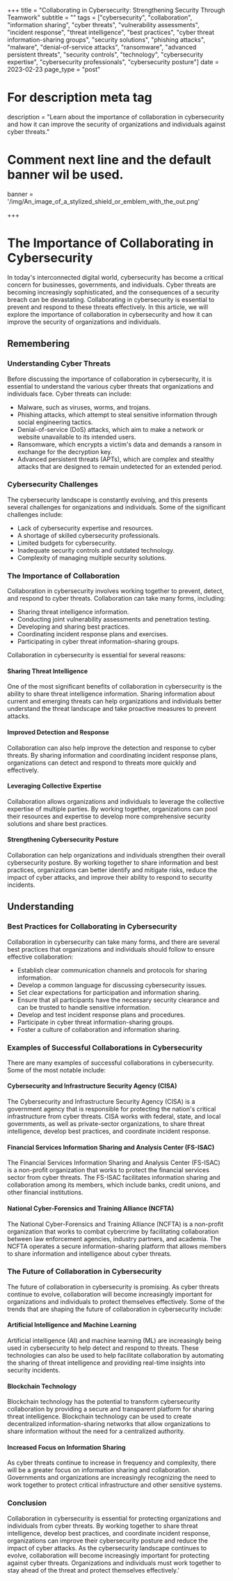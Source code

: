 +++
title = "Collaborating in Cybersecurity: Strengthening Security Through Teamwork"
subtitle = ""
tags = ["cybersecurity", "collaboration", "information sharing", "cyber threats", "vulnerability assessments", "incident response", "threat intelligence", "best practices", "cyber threat information-sharing groups", "security solutions", "phishing attacks", "malware", "denial-of-service attacks", "ransomware", "advanced persistent threats", "security controls", "technology", "cybersecurity expertise", "cybersecurity professionals", "cybersecurity posture"]
date = 2023-02-23
page_type = "post"

# For description meta tag
description = "Learn about the importance of collaboration in cybersecurity and how it can improve the security of organizations and individuals against cyber threats."

# Comment next line and the default banner wil be used.
banner = '/img/An_image_of_a_stylized_shield_or_emblem_with_the_out.png'

+++

# The Importance of Collaborating in Cybersecurity

In today's interconnected digital world, cybersecurity has become a critical concern for businesses, governments, and individuals. Cyber threats are becoming increasingly sophisticated, and the consequences of a security breach can be devastating. Collaborating in cybersecurity is essential to prevent and respond to these threats effectively. In this article, we will explore the importance of collaboration in cybersecurity and how it can improve the security of organizations and individuals.

## Remembering

### Understanding Cyber Threats

Before discussing the importance of collaboration in cybersecurity, it is essential to understand the various cyber threats that organizations and individuals face. Cyber threats can include:

- Malware, such as viruses, worms, and trojans.
- Phishing attacks, which attempt to steal sensitive information through social engineering tactics.
- Denial-of-service (DoS) attacks, which aim to make a network or website unavailable to its intended users.
- Ransomware, which encrypts a victim's data and demands a ransom in exchange for the decryption key.
- Advanced persistent threats (APTs), which are complex and stealthy attacks that are designed to remain undetected for an extended period.

### Cybersecurity Challenges

The cybersecurity landscape is constantly evolving, and this presents several challenges for organizations and individuals. Some of the significant challenges include:

- Lack of cybersecurity expertise and resources.
- A shortage of skilled cybersecurity professionals.
- Limited budgets for cybersecurity.
- Inadequate security controls and outdated technology.
- Complexity of managing multiple security solutions.

### The Importance of Collaboration

Collaboration in cybersecurity involves working together to prevent, detect, and respond to cyber threats. Collaboration can take many forms, including:

- Sharing threat intelligence information.
- Conducting joint vulnerability assessments and penetration testing.
- Developing and sharing best practices.
- Coordinating incident response plans and exercises.
- Participating in cyber threat information-sharing groups.

Collaboration in cybersecurity is essential for several reasons:

#### Sharing Threat Intelligence

One of the most significant benefits of collaboration in cybersecurity is the ability to share threat intelligence information. Sharing information about current and emerging threats can help organizations and individuals better understand the threat landscape and take proactive measures to prevent attacks.

#### Improved Detection and Response

Collaboration can also help improve the detection and response to cyber threats. By sharing information and coordinating incident response plans, organizations can detect and respond to threats more quickly and effectively.

#### Leveraging Collective Expertise

Collaboration allows organizations and individuals to leverage the collective expertise of multiple parties. By working together, organizations can pool their resources and expertise to develop more comprehensive security solutions and share best practices.

#### Strengthening Cybersecurity Posture

Collaboration can help organizations and individuals strengthen their overall cybersecurity posture. By working together to share information and best practices, organizations can better identify and mitigate risks, reduce the impact of cyber attacks, and improve their ability to respond to security incidents.

## Understanding

### Best Practices for Collaborating in Cybersecurity

Collaboration in cybersecurity can take many forms, and there are several best practices that organizations and individuals should follow to ensure effective collaboration:

- Establish clear communication channels and protocols for sharing information.
- Develop a common language for discussing cybersecurity issues.
- Set clear expectations for participation and information sharing.
- Ensure that all participants have the necessary security clearance and can be trusted to handle sensitive information.
- Develop and test incident response plans and procedures.
- Participate in cyber threat information-sharing groups.
- Foster a culture of collaboration and information sharing.

### Examples of Successful Collaborations in Cybersecurity

There are many examples of successful collaborations in cybersecurity. Some of the most notable include:

#### Cybersecurity and Infrastructure Security Agency (CISA)

The Cybersecurity and Infrastructure Security Agency (CISA) is a government agency that is responsible for protecting the nation's critical infrastructure from cyber threats. CISA works with federal, state, and local governments, as well as private-sector organizations, to share threat intelligence, develop best practices, and coordinate incident response.

#### Financial Services Information Sharing and Analysis Center (FS-ISAC)

The Financial Services Information Sharing and Analysis Center (FS-ISAC) is a non-profit organization that works to protect the financial services sector from cyber threats. The FS-ISAC facilitates information sharing and collaboration among its members, which include banks, credit unions, and other financial institutions.

#### National Cyber-Forensics and Training Alliance (NCFTA)

The National Cyber-Forensics and Training Alliance (NCFTA) is a non-profit organization that works to combat cybercrime by facilitating collaboration between law enforcement agencies, industry partners, and academia. The NCFTA operates a secure information-sharing platform that allows members to share information and intelligence about cyber threats.

### The Future of Collaboration in Cybersecurity

The future of collaboration in cybersecurity is promising. As cyber threats continue to evolve, collaboration will become increasingly important for organizations and individuals to protect themselves effectively. Some of the trends that are shaping the future of collaboration in cybersecurity include:

#### Artificial Intelligence and Machine Learning

Artificial intelligence (AI) and machine learning (ML) are increasingly being used in cybersecurity to help detect and respond to threats. These technologies can also be used to help facilitate collaboration by automating the sharing of threat intelligence and providing real-time insights into security incidents.

#### Blockchain Technology

Blockchain technology has the potential to transform cybersecurity collaboration by providing a secure and transparent platform for sharing threat intelligence. Blockchain technology can be used to create decentralized information-sharing networks that allow organizations to share information without the need for a centralized authority.

#### Increased Focus on Information Sharing

As cyber threats continue to increase in frequency and complexity, there will be a greater focus on information sharing and collaboration. Governments and organizations are increasingly recognizing the need to work together to protect critical infrastructure and other sensitive systems.

### Conclusion

Collaboration in cybersecurity is essential for protecting organizations and individuals from cyber threats. By working together to share threat intelligence, develop best practices, and coordinate incident response, organizations can improve their cybersecurity posture and reduce the impact of cyber attacks. As the cybersecurity landscape continues to evolve, collaboration will become increasingly important for protecting against cyber threats. Organizations and individuals must work together to stay ahead of the threat and protect themselves effectively.'

